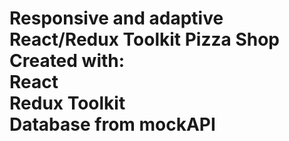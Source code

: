 
<h1>Responsive and adaptive React/Redux Toolkit Pizza Shop <br>
Created with: <br>
React<br>
Redux Toolkit<br>
Database from mockAPI<br>

